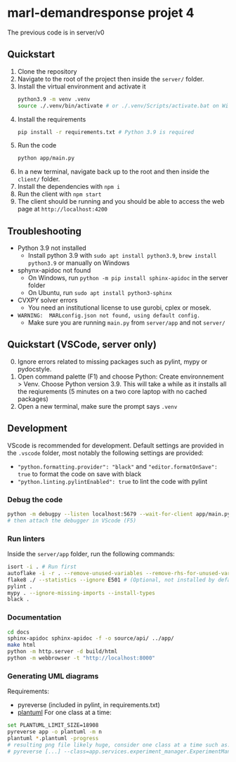 # marl-demandresponse projet 4

The previous code is in server/v0

## Quickstart
1. Clone the repository
2. Navigate to the root of the project then inside the `server/` folder. 
3. Install the virtual environment and activate it
    ```bash
    python3.9 -m venv .venv
    source ./.venv/bin/activate # or ./.venv/Scripts/activate.bat on Windows
    ```
4. Install the requirements
    ```bash
    pip install -r requirements.txt # Python 3.9 is required
    ```
5. Run the code
    ```bash
    python app/main.py
    ```
6. In a new terminal, navigate back up to the root and then inside the `client/` folder. 
7. Install the dependencies with `npm i` 
8. Run the client with `npm start` 
9. The client should be running and you should be able to access the web page at `http://localhost:4200` 

## Troubleshooting
- Python 3.9 not installed
    - Install python 3.9 with `sudo apt install python3.9`, `brew install python3.9` or manually on Windows
- sphynx-apidoc not found
    - On Windows, run `python -m pip install sphinx-apidoc` in the server folder
    - On Ubuntu, run `sudo apt install python3-sphinx`
- CVXPY solver errors 
    - You need an institutional license to use gurobi, cplex or mosek.
- `WARNING:  MARLconfig.json not found, using default config.`
    - Make sure you are running `main.py` from `server/app` and not `server/`

## Quickstart (VSCode, server only)
0. Ignore errors related to missing packages such as pylint, mypy or pydocstyle. 
1. Open command palette (F1) and choose Python: Create environnement > Venv. Choose Python version 3.9. This will take a while as it installs all the reqiurements (5 minutes on a two core laptop with no cached packages)
2. Open a new terminal, make sure the prompt says `.venv`

## Development
VScode is recommended for development. Default settings are provided in the `.vscode` folder, most notably the following settings are provided:
- `"python.formatting.provider": "black"` and `"editor.formatOnSave": true` to format the code on save with black
- `"python.linting.pylintEnabled": true` to lint the code with pylint

### Debug the code

```bash
python -m debugpy --listen localhost:5679 --wait-for-client app/main.py
# then attach the debugger in VScode (F5)
```

### Run linters
Inside the `server/app` folder, run the following commands:
```bash
isort -i . # Run first
autoflake -i -r . --remove-unused-variables --remove-rhs-for-unused-variables --ignore-init-module-imports --remove-all-unused-imports # (Optional, not installed by default)
flake8 ./ --statistics --ignore E501 # (Optional, not installed by default, install optional dependency flake8-bugbear)
pylint .
mypy . --ignore-missing-imports --install-types
black .
```

### Documentation

```bash
cd docs
sphinx-apidoc sphinx-apidoc -f -o source/api/ ../app/
make html
python -m http.server -d build/html
python -m webbrowser -t "http://localhost:8000"
```
### Generating UML diagrams
Requirements:
- pyreverse (included in pylint, in requirements.txt)
- [plantuml](https://plantuml.com/download)
For one class at a time:
```bash
set PLANTUML_LIMIT_SIZE=18908
pyreverse app -o plantuml -m n
plantuml *.plantuml -progress
# resulting png file likely huge, consider one class at a time such as:
# pyreverse [...] --class=app.services.experiment_manager.ExperimentManager
```
